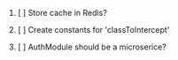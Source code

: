 1. [ ] Store cache in Redis?

2. [ ] Create constants for 'classToIntercept'

3. [ ] AuthModule should be a microserice?
